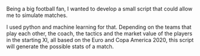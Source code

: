 Being a big football fan, I wanted to develop a small script that could allow me to simulate matches.

I used python and machine learning for that. Depending on the teams that play each other, the coach, the tactics and the market value of the players in the starting XI, all based on the Euro and Copa America 2020, this script will generate the possible stats of a match.
